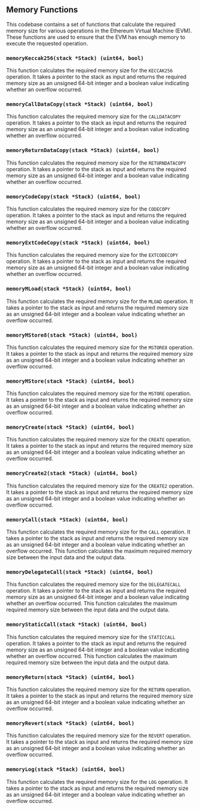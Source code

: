 ## Memory Functions

This codebase contains a set of functions that calculate the required memory size for various operations in the Ethereum Virtual Machine (EVM). These functions are used to ensure that the EVM has enough memory to execute the requested operation.

### `memoryKeccak256(stack *Stack) (uint64, bool)`

This function calculates the required memory size for the `KECCAK256` operation. It takes a pointer to the stack as input and returns the required memory size as an unsigned 64-bit integer and a boolean value indicating whether an overflow occurred.

### `memoryCallDataCopy(stack *Stack) (uint64, bool)`

This function calculates the required memory size for the `CALLDATACOPY` operation. It takes a pointer to the stack as input and returns the required memory size as an unsigned 64-bit integer and a boolean value indicating whether an overflow occurred.

### `memoryReturnDataCopy(stack *Stack) (uint64, bool)`

This function calculates the required memory size for the `RETURNDATACOPY` operation. It takes a pointer to the stack as input and returns the required memory size as an unsigned 64-bit integer and a boolean value indicating whether an overflow occurred.

### `memoryCodeCopy(stack *Stack) (uint64, bool)`

This function calculates the required memory size for the `CODECOPY` operation. It takes a pointer to the stack as input and returns the required memory size as an unsigned 64-bit integer and a boolean value indicating whether an overflow occurred.

### `memoryExtCodeCopy(stack *Stack) (uint64, bool)`

This function calculates the required memory size for the `EXTCODECOPY` operation. It takes a pointer to the stack as input and returns the required memory size as an unsigned 64-bit integer and a boolean value indicating whether an overflow occurred.

### `memoryMLoad(stack *Stack) (uint64, bool)`

This function calculates the required memory size for the `MLOAD` operation. It takes a pointer to the stack as input and returns the required memory size as an unsigned 64-bit integer and a boolean value indicating whether an overflow occurred.

### `memoryMStore8(stack *Stack) (uint64, bool)`

This function calculates the required memory size for the `MSTORE8` operation. It takes a pointer to the stack as input and returns the required memory size as an unsigned 64-bit integer and a boolean value indicating whether an overflow occurred.

### `memoryMStore(stack *Stack) (uint64, bool)`

This function calculates the required memory size for the `MSTORE` operation. It takes a pointer to the stack as input and returns the required memory size as an unsigned 64-bit integer and a boolean value indicating whether an overflow occurred.

### `memoryCreate(stack *Stack) (uint64, bool)`

This function calculates the required memory size for the `CREATE` operation. It takes a pointer to the stack as input and returns the required memory size as an unsigned 64-bit integer and a boolean value indicating whether an overflow occurred.

### `memoryCreate2(stack *Stack) (uint64, bool)`

This function calculates the required memory size for the `CREATE2` operation. It takes a pointer to the stack as input and returns the required memory size as an unsigned 64-bit integer and a boolean value indicating whether an overflow occurred.

### `memoryCall(stack *Stack) (uint64, bool)`

This function calculates the required memory size for the `CALL` operation. It takes a pointer to the stack as input and returns the required memory size as an unsigned 64-bit integer and a boolean value indicating whether an overflow occurred. This function calculates the maximum required memory size between the input data and the output data.

### `memoryDelegateCall(stack *Stack) (uint64, bool)`

This function calculates the required memory size for the `DELEGATECALL` operation. It takes a pointer to the stack as input and returns the required memory size as an unsigned 64-bit integer and a boolean value indicating whether an overflow occurred. This function calculates the maximum required memory size between the input data and the output data.

### `memoryStaticCall(stack *Stack) (uint64, bool)`

This function calculates the required memory size for the `STATICCALL` operation. It takes a pointer to the stack as input and returns the required memory size as an unsigned 64-bit integer and a boolean value indicating whether an overflow occurred. This function calculates the maximum required memory size between the input data and the output data.

### `memoryReturn(stack *Stack) (uint64, bool)`

This function calculates the required memory size for the `RETURN` operation. It takes a pointer to the stack as input and returns the required memory size as an unsigned 64-bit integer and a boolean value indicating whether an overflow occurred.

### `memoryRevert(stack *Stack) (uint64, bool)`

This function calculates the required memory size for the `REVERT` operation. It takes a pointer to the stack as input and returns the required memory size as an unsigned 64-bit integer and a boolean value indicating whether an overflow occurred.

### `memoryLog(stack *Stack) (uint64, bool)`

This function calculates the required memory size for the `LOG` operation. It takes a pointer to the stack as input and returns the required memory size as an unsigned 64-bit integer and a boolean value indicating whether an overflow occurred.
